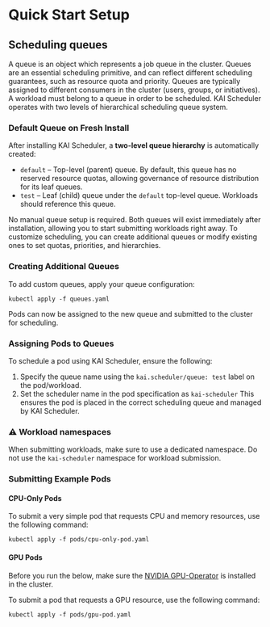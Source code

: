 # Quick Start Setup

## Scheduling queues
A queue is an object which represents a job queue in the cluster. Queues are an essential scheduling primitive, and can reflect different scheduling guarantees, such as resource quota and priority. 
Queues are typically assigned to different consumers in the cluster (users, groups, or initiatives). A workload must belong to a queue in order to be scheduled.
KAI Scheduler operates with two levels of hierarchical scheduling queue system.

### Default Queue on Fresh Install

After installing KAI Scheduler, a **two-level queue hierarchy** is automatically created:
* `default` – Top-level (parent) queue. By default, this queue has no reserved resource quotas, allowing governance of resource distribution for its leaf queues.
* `test` – Leaf (child) queue under the `default` top-level queue. Workloads should reference this queue.

No manual queue setup is required. Both queues will exist immediately after installation, allowing you to start submitting workloads right away.
To customize scheduling, you can create additional queues or modify existing ones to set quotas, priorities, and hierarchies.

### Creating Additional Queues

To add custom queues, apply your queue configuration:
```
kubectl apply -f queues.yaml
```
Pods can now be assigned to the new queue and submitted to the cluster for scheduling.

### Assigning Pods to Queues
To schedule a pod using KAI Scheduler, ensure the following:
1. Specify the queue name using the `kai.scheduler/queue: test` label on the pod/workload.
2. Set the scheduler name in the pod specification as `kai-scheduler`
This ensures the pod is placed in the correct scheduling queue and managed by KAI Scheduler.

### ⚠️ Workload namespaces
When submitting workloads, make sure to use a dedicated namespace. Do not use the `kai-scheduler` namespace for workload submission.

### Submitting Example Pods
#### CPU-Only Pods
To submit a very simple pod that requests CPU and memory resources, use the following command:
```
kubectl apply -f pods/cpu-only-pod.yaml
```

#### GPU Pods
Before you run the below, make sure the [NVIDIA GPU-Operator](https://github.com/NVIDIA/gpu-operator) is installed in the cluster.

To submit a pod that requests a GPU resource, use the following command:
```
kubectl apply -f pods/gpu-pod.yaml
```
